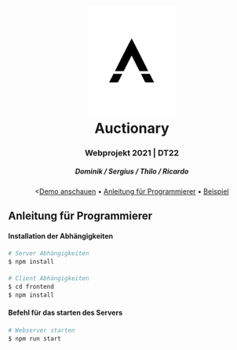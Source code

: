 <h1 align="center">
  <br>
  <img src="./frontend/src/assets/logoSmall.svg" width="180"  alt="Auctionary"/>
  <br>
  Auctionary
  <br>
</h1>

<h3 align="center">Webprojekt 2021 | DT22 </h3>
<h4 align="center"></h4>
<h5 align="center">Dominik / Sergius / Thilo / Ricardo</h5>

<p align="center">
  <<a href="https://auctionaryapp.herokuapp.com/">Demo anschauen</a> •
  <a href="#Anleitung für Programmierer">Anleitung für Programmierer</a> •
  <a href="#Beispiel">Beispiel</a>
</p>

## Anleitung für Programmierer

#### Installation der Abhängigkeiten

```bash
# Server Abhängigkeiten
$ npm install

# Client Abhängigkeiten
$ cd frontend
$ npm install
```

#### Befehl für das starten des Servers

```bash
# Webserver starten
$ npm run start
```

